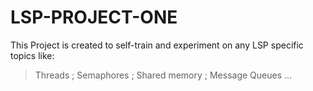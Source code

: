 # LSP-PROJECT-ONE


This Project is created to self-train and experiment on any LSP specific topics like:

> Threads ;
> Semaphores ;
> Shared memory ;
> Message Queues ...
